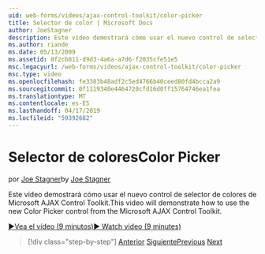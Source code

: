 ```yaml
---
uid: web-forms/videos/ajax-control-toolkit/color-picker
title: Selector de color | Microsoft Docs
author: JoeStagner
description: Este vídeo demostrará cómo usar el nuevo control de selector de colores de Microsoft AJAX Control Toolkit.
ms.author: riande
ms.date: 05/13/2009
ms.assetid: 8f2cb811-d9d3-4a6a-a7d6-f2035cfe51e5
msc.legacyurl: /web-forms/videos/ajax-control-toolkit/color-picker
msc.type: video
ms.openlocfilehash: fe3383b48adf2c5ed4766b40ceed80fd4bcca2a9
ms.sourcegitcommit: 0f1119340e4464720cfd16d0ff15764746ea1fea
ms.translationtype: MT
ms.contentlocale: es-ES
ms.lasthandoff: 04/17/2019
ms.locfileid: "59392682"
---
```

# <a name="color-picker"></a><span data-ttu-id="9c277-103">Selector de colores</span><span class="sxs-lookup"><span data-stu-id="9c277-103">Color Picker</span></span>

<span data-ttu-id="9c277-104">por [Joe Stagner](https://github.com/JoeStagner)</span><span class="sxs-lookup"><span data-stu-id="9c277-104">by [Joe Stagner](https://github.com/JoeStagner)</span></span>

<span data-ttu-id="9c277-105">Este vídeo demostrará cómo usar el nuevo control de selector de colores de Microsoft AJAX Control Toolkit.</span><span class="sxs-lookup"><span data-stu-id="9c277-105">This video will demonstrate how to use the new Color Picker control from the Microsoft AJAX Control Toolkit.</span></span>

[<span data-ttu-id="9c277-106">&#9654;Vea el vídeo (9 minutos)</span><span class="sxs-lookup"><span data-stu-id="9c277-106">&#9654; Watch video (9 minutes)</span></span>](https://channel9.msdn.com/Blogs/ASP-NET-Site-Videos/color-picker)

> [!div class="step-by-step"]
> <span data-ttu-id="9c277-107">[Anterior](control-extenders.md)
> [Siguiente](combo-box.md)</span><span class="sxs-lookup"><span data-stu-id="9c277-107">[Previous](control-extenders.md)
[Next](combo-box.md)</span></span>
